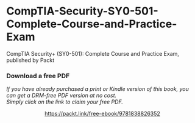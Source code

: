 # CompTIA-Security-SY0-501-Complete-Course-and-Practice-Exam
CompTIA Security+ (SY0-501): Complete Course and Practice Exam, published by Packt
### Download a free PDF

 <i>If you have already purchased a print or Kindle version of this book, you can get a DRM-free PDF version at no cost.<br>Simply click on the link to claim your free PDF.</i>
<p align="center"> <a href="https://packt.link/free-ebook/9781838826352">https://packt.link/free-ebook/9781838826352 </a> </p>